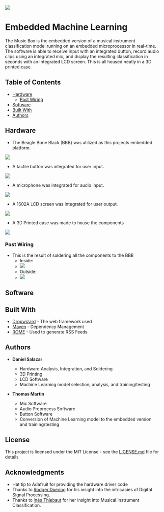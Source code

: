 ![](./images/LOGO.png)


# Embedded Machine Learning

The Music Box is the embedded version of a musical instrument
classification model running on an embedded microprocessor in real-time.
The software is able to receive input with an integrated button, record
audio clips using an integrated mic, and display the resulting classification
in seconds with an integrated LCD screen. This is all housed neatly in a 3D
printed case.

## Table of Contents
* [Hardware](#hardware)
  - [Post Wiring](#finished)
* [Software](#software)
* [Built With](#built)
* [Authors](#authors)

<a name="hardware"></a>
## Hardware
* The Beagle Bone Black (BBB) was utilized as this projects embedded platform.

![](./images/BBB.jpg)

* A tactile button was integrated for user input.

![](./images/Button.jpg)

* A microphone was integrated for audio input.

![](./images/Mic.jpg)

* A 1602A LCD screen was integrated for user output.

![](./images/LCD.png)

* A 3D Printed case was made to house the components

![](./images/Case.jpg)

<a name="finished"></a>
### Post Wiring 

* This is the result of soldering all the components to the BBB
  - Inside:
  - ![](./images/Music_Box_inside.jpg)
  - Outside:
  - ![](./images/Music_Box_outside.png)

<a name="software"></a>
## Software

<a name="built"></a>
## Built With

* [Dropwizard](http://www.dropwizard.io/1.0.2/docs/) - The web framework used
* [Maven](https://maven.apache.org/) - Dependency Management
* [ROME](https://rometools.github.io/rome/) - Used to generate RSS Feeds

<a name="authors"></a>
## Authors
* **Daniel Salazar**
  - Hardware Analysis, Integration, and Soldering
  - 3D Printing
  - LCD Software
  - Machine Learning model selection, analysis, and training/testing
  
* **Thomas Martin**
  - Mic Software
  - Audio Preprocess Software
  - Button Software
  - Conversion of Machine Learning model to the embedded version and
  training/testing
## License

This project is licensed under the MIT License - see the [LICENSE.md](LICENSE.md) file for details

## Acknowledgments

* Hat tip to Adafruit for providing the hardware driver code
* Thanks to [Rodger Doering](http://www.csueastbay.edu/directory/profiles/engr/doeringroger.html)
for his insight into the intricacies of Digital Signal Processing.
* Thanks to [Inés  Thiebaut](https://www.csueastbay.edu/directory/profiles/mus/thiebautines.html)
for her insight into Musical Instrument Classification.
